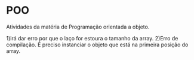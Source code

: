 # POO
Atividades da matéria de Programação orientada a objeto.

1)irá dar erro por que o laço for estoura o tamanho da array.
2)Erro de compilação. É preciso instanciar o objeto que está na primeira posição do array.
